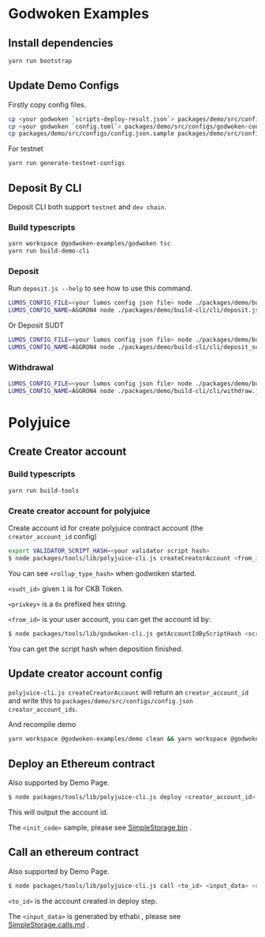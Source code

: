 # Godwoken Examples

## Install dependencies

```bash
yarn run bootstrap
```

## Update Demo Configs

Firstly copy config files.

```bash
cp <your godwoken `scripts-deploy-result.json`> packages/demo/src/configs/scripts-deploy-result.json
cp <your godwoken `config.toml`> packages/demo/src/configs/godwoken-config.json (convert config.toml to json format)
cp packages/demo/src/configs/config.json.sample packages/demo/src/configs/config.json
```

For testnet

```bash
yarn run generate-testnet-configs
```

## Deposit By CLI

Deposit CLI both support `testnet` and `dev chain`.

### Build typescripts

```bash
yarn workspace @godwoken-examples/godwoken tsc 
yarn run build-demo-cli
```

### Deposit

Run `deposit.js --help` to see how to use this command.

```bash
LUMOS_CONFIG_FILE=<your lumos config json file> node ./packages/demo/build-cli/cli/deposit.js --help # for devnet
LUMOS_CONFIG_NAME=AGGRON4 node ./packages/demo/build-cli/cli/deposit.js --help # for testnet
```

Or Deposit SUDT

```bash
LUMOS_CONFIG_FILE=<your lumos config json file> node ./packages/demo/build-cli/cli/deposit_sudt.js --help # for devnet
LUMOS_CONFIG_NAME=AGGRON4 node ./packages/demo/build-cli/cli/deposit_sudt.js --help # for testnet
```

### Withdrawal

```bash
LUMOS_CONFIG_FILE=<your lumos config json file> node ./packages/demo/build-cli/cli/withdraw.js --help # for devnet
LUMOS_CONFIG_NAME=AGGRON4 node ./packages/demo/build-cli/cli/withdraw.js --help # for testnet
```

# Polyjuice

## Create Creator account

### Build typescripts

```bash
yarn run build-tools
```

### Create creator account for polyjuice

Create account id for create polyjuice contract account (the `creator_account_id` config)

```bash
export VALIDATOR_SCRIPT_HASH=<your validator script hash>
$ node packages/tools/lib/polyjuice-cli.js createCreatorAccount <from_id> <sudt_id> <rollup_type_hash> <privkey>
```

You can see `<rollup_type_hash>` when godwoken started.

`<sudt_id>` given `1` is for CKB Token.

`<privkey>` is a `0x` prefixed hex string.

`<from_id>` is your user account, you can get the account id by:

```bash
$ node packages/tools/lib/godwoken-cli.js getAccountIdByScriptHash <script_hash>
```

You can get the script hash when deposition finished.

## Update creator account config

`polyjuice-cli.js createCreatorAccount` will return an `creator_account_id` and write this to `packages/demo/src/configs/config.json` `creator_account_ids`.

And recompile demo

```bash
yarn workspace @godwoken-examples/demo clean && yarn workspace @godwoken-examples/demo build
```

## Deploy an Ethereum contract

Also supported by Demo Page.

```bash
$ node packages/tools/lib/polyjuice-cli.js deploy <creator_account_id> <init_code> <rollup_type_hash> <privkey>
```

This will output the account id.

The `<init_code>` sample, please see [SimpleStorage.bin](packages/tools/sample-contracts/SimpleStorage.bin) .

## Call an ethereum contract

Also supported by Demo Page.

```bash
$ node packages/tools/lib/polyjuice-cli.js call <to_id> <input_data> <rollup_type_hash> <privkey>
```

`<to_id>` is the account created in deploy step.

The `<input_data>` is generated by ethabi , please see [SimpleStorage.calls.md](./packages/tools/sample-contracts/SimpleStorage.calls.md) .


